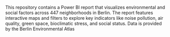 This repository contains a Power BI report that visualizes environmental and social factors across 447 neighborhoods in Berlin. The report features interactive maps and filters to explore key indicators like noise pollution, air quality, green space, bioclimatic stress, and social status. Data is provided by the Berlin Environmental Atlas

[](https://github.com/anwar-alsirawan/PowerBI_Projects/blob/main/Environmental_Justice_Berlin_PowerBI_Report/enviroment%20report%20berlin%20gif.gif)
